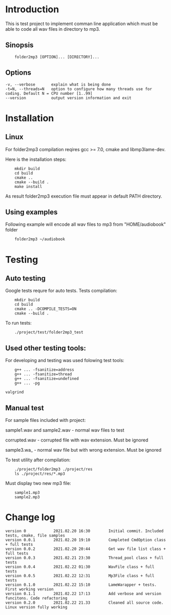 # Introduction

This is test project to implement comman line application which must be able to code all wav files in directory to mp3.

## Sinopsis
```
    folder2mp3 [OPTION]... [DIRECTORY]...
```

## Options
    -v, --verbose       explain what is being done
    -t=N, --threads=N   option to configure how many threads use for coding. Default N = CPU number [1..99]
    --version           output version information and exit

# Installation

## Linux

For folder2mp3 compilation reqires gcc >= 7.0, cmake and libmp3lame-dev.

Here is the installation steps:
```
    mkdir build
    cd build
    cmake ..
    cmake --build .
    make install
```
As result folder2mp3 execution file must appear in default PATH directory.


## Using examples

Following example will encode all wav files to mp3 from "HOME/audiobook" folder
```
    folder2mp3 ~/audiobook
```

# Testing 

## Auto testing
Google tests requre for auto tests.
Tests compilation:
```
    mkdir build
    cd build
    cmake .. -DCOMPILE_TESTS=ON
    cmake --build .
```
To run tests:
```
    ./project/test/folder2mp3_test
```

## Used other testing tools:
For developing and testing was used folowing test tools:
```
    g++ ... -fsanitize=address
    g++ ... -fsanitize=thread
    g++ ... -fsanitize=undefined
    g++ ... -pg
```
    valgrind

## Manual test

For sample files included with project:

sample1.wav and sample2.wav	-	normal wav files to test

corrupted.wav			-	corrupted file with wav extension. Must be ignored

sample3.wa_			-	normal wav file but with wrong extension. Must be ignored

To test utility after compilation:

```
    ./project/folder2mp3 ./project/res
    ls ./project/res/*.mp3
```
Must display two new mp3 file:
```
    sample1.mp3
    sample2.mp3
```

# Change log
```
version 0            2021.02.20 16:30        Initial commit. Included tests, cmake, file samples 
version 0.0.1        2021.02.20 19:10        Completed CmdOption class + full tests
version 0.0.2        2021.02.20 20:44        Get wav file list class + full tests
version 0.0.3        2021.02.21 23:30        Thread_pool class + full tests
version 0.0.4        2021.02.22 01:30        WavFile class + full tests
version 0.0.5        2021.02.22 12:31        Mp3File class + full tests
version 0.1.0        2021.02.22 15:10        LameWarapper + tests. First working version
version 0.1.1        2021.02.22 17:13        Add verbose and version funcitons. Code refactoring
version 0.2.0        2021.02.22 21.33        Cleaned all source code. Linux version fully working
```
